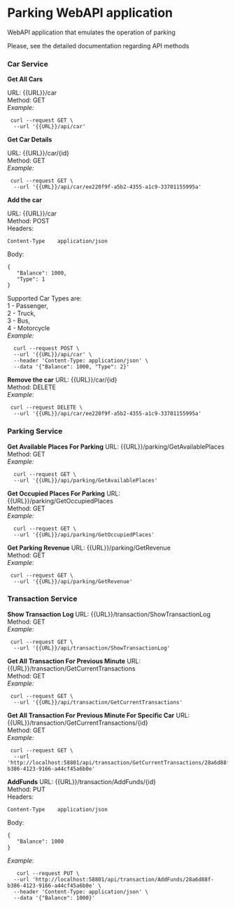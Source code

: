 # Parking WebAPI application
WebAPI application that emulates the operation of parking

Please, see the detailed documentation regarding API methods

<h3>Car Service</h3>

**Get All Cars**

URL: {{URL}}/car<br/>
Method: GET<br/>
*Example:*
```
 curl --request GET \
  --url '{{URL}}/api/car' 
```

**Get Car Details**

URL: {{URL}}/car/{id}<br/>
Method: GET<br/>
*Example:*
```
 curl --request GET \
  --url '{{URL}}/api/car/ee220f9f-a5b2-4355-a1c9-33701155995a' 
```

**Add the car**

URL: {{URL}}/car<br/>
Method: POST<br/>
Headers:
```
Content-Type	application/json
```
Body:
```
{
   "Balance": 1000, 
   "Type": 1
}
```
Supported Car Types are:<br/>
1 - Passenger,<br/>
2 - Truck,<br/>
3 - Bus,<br/>
4 - Motorcycle<br/>
*Example:*
```
  curl --request POST \
  --url '{{URL}}/api/car' \
  --header 'Content-Type: application/json' \
  --data '{"Balance": 1000, "Type": 2}'
```

**Remove the car**
URL: {{URL}}/car/{id}<br/>
Method: DELETE<br/>
*Example:*
```
 curl --request DELETE \
  --url '{{URL}}/api/car/ee220f9f-a5b2-4355-a1c9-33701155995a' 
```

<h3>Parking Service</h3>

**Get Available Places For Parking**
URL: {{URL}}/parking/GetAvailablePlaces<br/>
Method: GET<br/>
*Example:*
```
  curl --request GET \
  --url '{{URL}}/api/parking/GetAvailablePlaces'  
```

**Get Occupied Places For Parking**
URL: {{URL}}/parking/GetOccupiedPlaces<br/>
Method: GET<br/>
*Example:*
```
  curl --request GET \
  --url '{{URL}}/api/parking/GetOccupiedPlaces'  
```

**Get Parking Revenue**
URL: {{URL}}/parking/GetRevenue<br/>
Method: GET<br/>
*Example:*
```
 curl --request GET \
  --url '{{URL}}/api/parking/GetRevenue'
```

<h3>Transaction Service</h3>

**Show Transaction Log**
URL: {{URL}}/transaction/ShowTransactionLog<br/>
Method: GET<br/>
*Example:*
```
 curl --request GET \
  --url '{{URL}}/api/transaction/ShowTransactionLog'
```

**Get All Transaction For Previous Minute**
URL: {{URL}}/transaction/GetCurrentTransactions<br/>
Method: GET<br/>
*Example:*
```
 curl --request GET \
  --url '{{URL}}/api/transaction/GetCurrentTransactions'
```

**Get All Transaction For Previous Minute For Specific Car**
URL: {{URL}}/transaction/GetCurrentTransactions/{id}<br/>
Method: GET<br/>
*Example:*
```
 curl --request GET \
  --url 'http://localhost:58801/api/transaction/GetCurrentTransactions/28a6d88f-b386-4123-9166-a44cf45a6b0e' 
```

**AddFunds**
URL: {{URL}}/transaction/AddFunds/{id}<br/>
Method: PUT<br/>
Headers:
```
Content-Type	application/json
```
Body:
```
{
   "Balance": 1000
}
```
*Example:*
```
   curl --request PUT \
  --url 'http://localhost:58801/api/transaction/AddFunds/28a6d88f-b386-4123-9166-a44cf45a6b0e' \
  --header 'Content-Type: application/json' \
  --data '{"Balance": 1000}'
```
